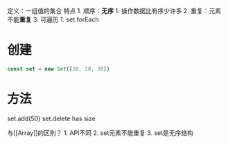 定义：一组值的集合
特点
	1. 顺序：**无序** 
		1. 操作数据比有序少许多
	2. 重复：元素不能**重复** 
	3. 可遍历
		1. set.forEach
# 创建
```js
const set = new Set([10, 20, 30]) 
```
# 方法
set.add(50)
set.delete
has
size


与[[Array]]的区别？
	1. API不同
	2. set元素不能重复
	3. set是无序结构